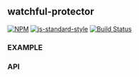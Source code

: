 watchful-protector
----------------

[![NPM](https://nodei.co/npm/watchful-protector.png)](https://nodei.co/npm/watchful-protector/)
[![js-standard-style](https://img.shields.io/badge/code%20style-standard-brightgreen.svg?style=flat)](https://github.com/feross/standard)
[![Build Status](https://secure.travis-ci.org/coleww/watchful-protector.png)](http://travis-ci.org/coleww/watchful-protector)

### EXAMPLE

### API

